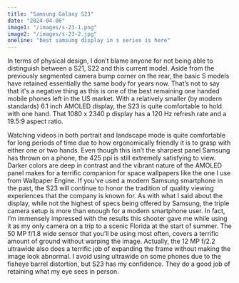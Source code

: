```yaml
---
title: "Samsung Galaxy S23"
date: "2024-04-06"
image1: "/images/s-23-1.png"
image2: "/images/s-23-2.jpg"
oneline: "best samsung display in s series is here"
---
```



In terms of physical design, I don’t blame anyone for not being able to distinguish between a S21, S22 and this current model. Aside from the previously segmented camera bump corner on the rear, the basic S models have retained essentially the same body for years now. That’s not to say that it's a negative thing as this is one of the best remaining one handed mobile phones left in the US market. With a relatively smaller (by modern standards) 6.1 inch AMOLED display, the S23 is quite comfortable to hold with one hand. That 1080 x 2340 p display has a 120 Hz refresh rate and a 19.5:9 aspect ratio. 

Watching videos in both portrait and landscape mode is quite comfortable for long periods of time due to how ergonomically friendly it is to grasp with either one or two hands. Even though this isn’t the sharpest panel Samsung has thrown on a phone, the 425 ppi is still extremely satisfying to view. Darker colors are deep in contrast and the vibrant nature of the AMOLED panel makes for a terrific companion for space wallpapers like the one I use from Wallpaper Engine. If you’ve used a modern Samsung smartphone in the past, the S23 will continue to honor the tradition of quality viewing experiences that the company is known for. 
As with what I said about the display, while not the highest of specs being offered by Samsung, the triple camera setup is more than enough for a modern smartphone user. In fact, I’m immensely impressed with the results this shooter gave me while using it as my only camera on a trip to a scenic Florida at the start of summer. The 50 MP f/1.8 wide sensor that you’ll be using most often, covers a terrific amount of ground without warping the image. Actually, the 12 MP f/2.2 ultrawide also does a terrific job of expanding the frame without making the image look abnormal. I avoid using ultrawide on some phones due to the fisheye barrel distortion, but S23 has my confidence. They do a good job of retaining what my eye sees in person. 